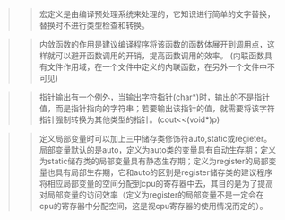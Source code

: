 >>宏定义是由编译预处理系统来处理的，它知识进行简单的文字替换，替换时不进行类型检查和转换。

>>内敛函数的作用是建议编译程序将该函数的函数体展开到调用点，这样就可以避开函数调用的开销，提高函数调用的效率。
(内联函数具有文件作用域，在一个文件中定义的内联函数，在另外一个文件中不可见)

>>指针输出有一个例外，当输出字符指针(char*)时，输出的不是指针值，而是指针指向的字符串；若要输出该指针的值，就需要将该字符指针强制转换为其他类型的指针。(cout<<(void*)p)

>>定义局部变量时可以加上三中储存类修饰符auto,static或regieter。局部变量默认的是auto，定义为auto类的变量具有自动生存期；定义为static储存类的局部变量具有静态生存期；定义为register的局部变量也具有局部生存期，它和auto的区别是register储存类的建议程序将相应局部变量的空间分配到cpu的寄存器中去，其目的是为了提高对局部变量的访问效率（定义为register的局部变量不是一定会在cpu的寄存器中分配空间，这是视cpu寄存器的使用情况而定的）。
